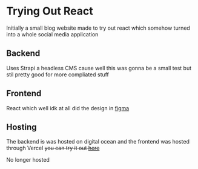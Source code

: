 # Trying Out React
Initially a small blog website made to try out react which somehow turned into a whole social media application

## Backend
Uses Strapi a headless CMS cause well this was gonna be a small test but stil pretty good for more compliated stuff

## Frontend
React which well idk at all
did the design in [figma](https://www.figma.com/file/7LFPbs8wLAYQpYzdJAd9eR/Untitled?node-id=0%3A1)

## Hosting
The backend ~~is~~ was hosted on digital ocean and the frontend was hosted through Vercel ~~you can try it out [here](https://kat-rho.vercel.app/)~~

No longer hosted

